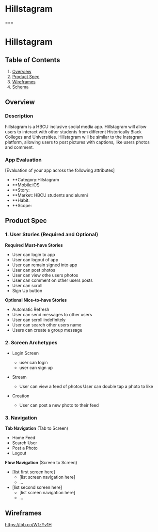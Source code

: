 # Hillstagram
===

# Hillstagram

## Table of Contents
1. [Overview](#Overview)
1. [Product Spec](#Product-Spec)
1. [Wireframes](#Wireframes)
2. [Schema](#Schema)

## Overview
### Description
hillstagram is a HBCU inclusive social media app. Hillstagram will allow users to interact with other students from different Historically Black Colleges and Universities. Hillstagram will be similar to the Instagram platform, allowing users to post pictures with captions, like users photos and comment. 

### App Evaluation
[Evaluation of your app across the following attributes]
- **Category:Hilstagram
- **Mobile:iOS
- **Story:
- **Market: HBCU students and alumni
- **Habit: 
- **Scope: 

## Product Spec

### 1. User Stories (Required and Optional)

**Required Must-have Stories**

* User can login to app
* User can logout of app
* User can remain signed into app
* User can post photos
* User can view othe users photos
* User can comment on other users posts
* User can scroll
* Sign Up button

**Optional Nice-to-have Stories**

* Automatic Refresh 
* User can send messages to other users
* User can scroll indefinitely
* User can search other users name
* Users can create a group message

### 2. Screen Archetypes

* Login Screen
   * user can login
   * user can sign up

* Stream
  * User can view a feed of photos
User can double tap a photo to like
* Creation
  * User can post a new photo to their feed

### 3. Navigation

**Tab Navigation** (Tab to Screen)

* Home Feed
* Search User
* Post a Photo
* Logout

**Flow Navigation** (Screen to Screen)

* [list first screen here]
   * [list screen navigation here]
   * ...
* [list second screen here]
   * [list screen navigation here]
   * ...

## Wireframes

<https://ibb.co/WfzYv1H>

